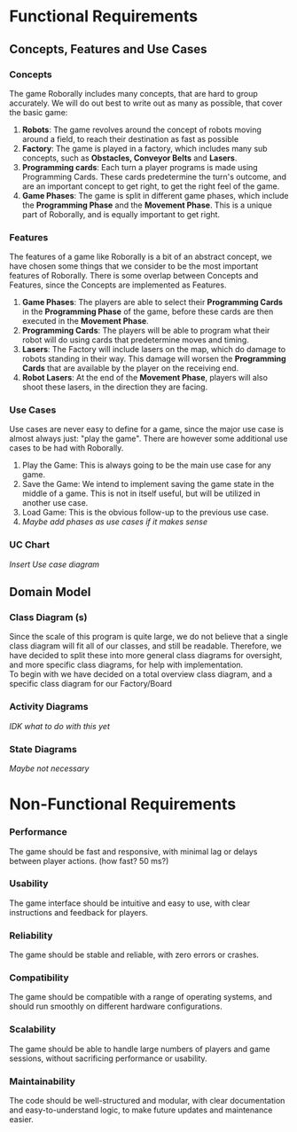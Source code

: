 # Functional Requirements
## Concepts, Features and Use Cases
### Concepts
The game Roborally includes many concepts, that are hard to group accurately.
We will do out best to write out as many as possible, that cover the basic game:
<br>
1. __Robots__: The game revolves around the concept of robots moving around a field, to reach their destination as fast as possible
2. __Factory__: The game is played in a factory, which includes many sub concepts, such as __Obstacles, Conveyor Belts__ and __Lasers__.
3. __Programming cards__: Each turn a player programs is made using Programming Cards. These cards predetermine the turn's outcome, and are an important concept to get right, to get the right feel of the game.
4. __Game Phases__: The game is split in different game phases, which include the __Programming Phase__ and the __Movement Phase__. This is a unique part of Roborally, and is equally important to get right.
### Features
The features of a game like Roborally is a bit of an abstract concept, we have chosen some things that we consider to be the most important features of Roborally. There is some overlap between Concepts and Features, since the Concepts are implemented as Features.
1. __Game Phases__: The players are able to select their __Programming Cards__ in the __Programming Phase__ of the game, before these cards are then executed in the __Movement Phase__.
2. __Programming Cards__: The players will be able to program what their robot will do using cards that predetermine moves and timing.
3. __Lasers__: The Factory will include lasers on the map, which do damage to robots standing in their way. This damage will worsen the __Programming Cards__ that are available by the player on the receiving end.
4. __Robot Lasers__: At the end of the __Movement Phase__, players will also shoot these lasers, in the direction they are facing.
### Use Cases
Use cases are never easy to define for a game, since the major use case is almost always just: "play the game". There are however some additional use cases to be had with Roborally.
1. Play the Game: This is always going to be the main use case for any game.
2. Save the Game: We intend to implement saving the game state in the middle of a game. This is not in itself useful, but will be utilized in another use case.
3. Load Game: This is the obvious follow-up to the previous use case.
4. _Maybe add phases as use cases if it makes sense_
### UC Chart
_Insert Use case diagram_
## Domain Model
### Class Diagram (s)
Since the scale of this program is quite large, we do not believe that a single class diagram will fit all of our classes, and still be readable. Therefore, we have decided to split these into more general class diagrams for oversight, and more specific class diagrams, for help with implementation.
<br>
To begin with we have decided on a total overview class diagram, and a specific class diagram for our Factory/Board

### Activity Diagrams
_IDK what to do with this yet_
### State Diagrams
_Maybe not necessary_
# Non-Functional Requirements

### Performance
The game should be fast and responsive, with minimal lag or delays between player actions. (how fast? 50 ms?)
### Usability
The game interface should be intuitive and easy to use, with clear instructions and feedback for players.
### Reliability
The game should be stable and reliable, with zero errors or crashes.
### Compatibility
The game should be compatible with a range of operating systems, and should run smoothly on different hardware configurations.
### Scalability
The game should be able to handle large numbers of players and game sessions, without sacrificing performance or usability.
### Maintainability
The code should be well-structured and modular, with clear documentation and easy-to-understand logic, to make future updates and maintenance easier.




